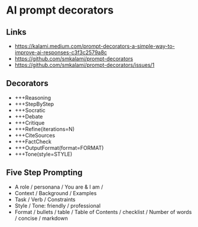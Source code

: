 # AI prompt decorators

## Links

* https://kalami.medium.com/prompt-decorators-a-simple-way-to-improve-ai-responses-c3f3c2579a8c
* https://github.com/smkalami/prompt-decorators
* https://github.com/smkalami/prompt-decorators/issues/1

## Decorators

* +++Reasoning
* +++StepByStep
* +++Socratic
* +++Debate
* +++Critique
* +++Refine(iterations=N)
* +++CiteSources
* +++FactCheck
* +++OutputFormat(format=FORMAT)
* +++Tone(style=STYLE)

## Five Step Prompting

* A role / personana / You are & I am /
* Context / Background / Examples
* Task / Verb / Constraints
* Style / Tone: friendly / professional
* Format / bullets / table / Table of Contents / checklist / Number of words / concise / markdown 